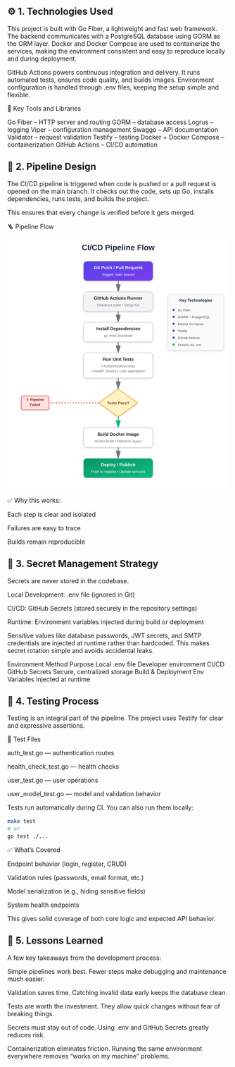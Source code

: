 ## ⚙️ 1. Technologies Used ##

This project is built with Go Fiber, a lightweight and fast web framework.
The backend communicates with a PostgreSQL database using GORM as the ORM layer.
Docker and Docker Compose are used to containerize the services, making the environment consistent and easy to reproduce locally and during deployment.

GitHub Actions powers continuous integration and delivery. It runs automated tests, ensures code quality, and builds images.
Environment configuration is handled through .env files, keeping the setup simple and flexible.

🧱 Key Tools and Libraries

Go Fiber – HTTP server and routing
GORM – database access
Logrus – logging
Viper – configuration management
Swaggo – API documentation
Validator – request validation
Testify – testing
Docker + Docker Compose – containerization
GitHub Actions – CI/CD automation


## 🚀 2. Pipeline Design ##

The CI/CD pipeline is triggered when code is pushed or a pull request is opened on the main branch.
It checks out the code, sets up Go, installs dependencies, runs tests, and builds the project.

This ensures that every change is verified before it gets merged.

🪜 Pipeline Flow

![Pipeline Diagram](assets/pipeline_diagram.svg)

✅ Why this works:

Each step is clear and isolated

Failures are easy to trace

Builds remain reproducible


## 🔐 3. Secret Management Strategy ##

Secrets are never stored in the codebase.

Local Development: .env file (ignored in Git)

CI/CD: GitHub Secrets (stored securely in the repository settings)

Runtime: Environment variables injected during build or deployment

Sensitive values like database passwords, JWT secrets, and SMTP credentials are injected at runtime rather than hardcoded.
This makes secret rotation simple and avoids accidental leaks.

Environment	            Method	            Purpose
Local	                .env file	        Developer environment
CI/CD	                GitHub Secrets	    Secure, centralized storage
Build & Deployment	    Env Variables	    Injected at runtime


## 🧪 4. Testing Process ##

Testing is an integral part of the pipeline.
The project uses Testify for clear and expressive assertions.

🧪 Test Files

auth_test.go — authentication routes

health_check_test.go — health checks

user_test.go — user operations

user_model_test.go — model and validation behavior

Tests run automatically during CI.
You can also run them locally:

```bash
make test
# or
go test ./...
```

✅ What’s Covered

Endpoint behavior (login, register, CRUD)

Validation rules (passwords, email format, etc.)

Model serialization (e.g., hiding sensitive fields)

System health endpoints

This gives solid coverage of both core logic and expected API behavior.


## 📝 5. Lessons Learned ##

A few key takeaways from the development process:

Simple pipelines work best.
Fewer steps make debugging and maintenance much easier.

Validation saves time.
Catching invalid data early keeps the database clean.

Tests are worth the investment.
They allow quick changes without fear of breaking things.

Secrets must stay out of code.
Using .env and GitHub Secrets greatly reduces risk.

Containerization eliminates friction.
Running the same environment everywhere removes “works on my machine” problems.
